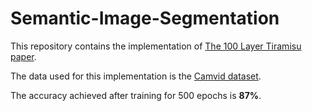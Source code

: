 # Semantic-Image-Segmentation

This repository contains the implementation of <a href="https://arxiv.org/abs/1611.09326">The 100 Layer Tiramisu paper</a>. 

The data used for this implementation is the <a href="https://github.com/mostafaizz/camvid">Camvid dataset</a>.

The accuracy achieved after training for 500 epochs is **87%**.


